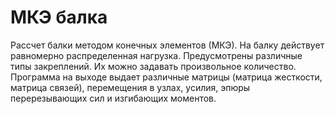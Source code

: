 # МКЭ балка
Рассчет балки методом конечных элементов (МКЭ). На балку действует равномерно распределенная нагрузка. Предусмотрены различные типы закреплений.
Их можно задавать произвольное количество. Программа на выходе выдает различные матрицы (матрица жесткости, матрица связей), перемещения в узлах, усилия,
эпюры перерезывающих сил и изгибающих моментов. 